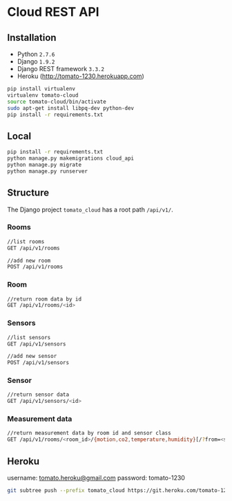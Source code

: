 # Cloud REST API

## Installation

- Python `2.7.6`
- Django `1.9.2`
- Django REST framework `3.3.2`
- Heroku (http://tomato-1230.herokuapp.com)

```sh
pip install virtualenv
virtualenv tomato-cloud
source tomato-cloud/bin/activate
sudo apt-get install libpq-dev python-dev
pip install -r requirements.txt
```

## Local

```sh
pip install -r requirements.txt
python manage.py makemigrations cloud_api
python manage.py migrate
python manage.py runserver
```

## Structure

The Django project `tomato_cloud` has a root path `/api/v1/`.

### Rooms
```sh
//list rooms
GET /api/v1/rooms

//add new room
POST /api/v1/rooms
```

### Room
```sh
//return room data by id
GET /api/v1/rooms/<id>
```

### Sensors
```sh
//list sensors
GET /api/v1/sensors

//add new sensor
POST /api/v1/sensors
```

### Sensor
```sh
//return sensor data
GET /api/v1/sensors/<id>
```

### Measurement data
```sh
//return measurement data by room id and sensor class
GET /api/v1/rooms/<room_id>/{motion,co2,temperature,humidity}[/?from=<start_date>]
```

## Heroku

username: tomato.heroku@gmail.com
password: tomato-1230

```sh
git subtree push --prefix tomato_cloud https://git.heroku.com/tomato-1230.git master
```

